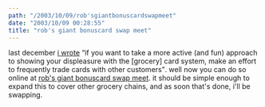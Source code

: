 ```yaml
---
path: "/2003/10/09/rob'sgiantbonuscardswapmeet" 
date: "2003/10/09 00:28:55" 
title: "rob's giant bonuscard swap meet" 
---
```

<p>last december <a href="http://weblog.randomchaos.com/index.php?date=2002-12-21&amp;title=people+against+grocery+cards">i wrote</a> <q>if you want to take a more active (and fun) approach to showing your displeasure with the [grocery] card system, make an effort to frequently trade cards with other customers</q>. well now you can do so online at <a href="http://epistolary.org/rob/bonuscard/">rob's giant bonuscard swap meet</a>. it should be simple enough to expand this to cover other grocery chains, and as soon that's done, i'll be swapping.</p>